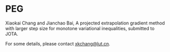 # PEG

Xiaokai Chang and Jianchao Bai, A projected extrapolation gradient method with larger step size for monotone variational inequalities, submitted to JOTA.

For some details, please contact xkchang@lut.cn.

